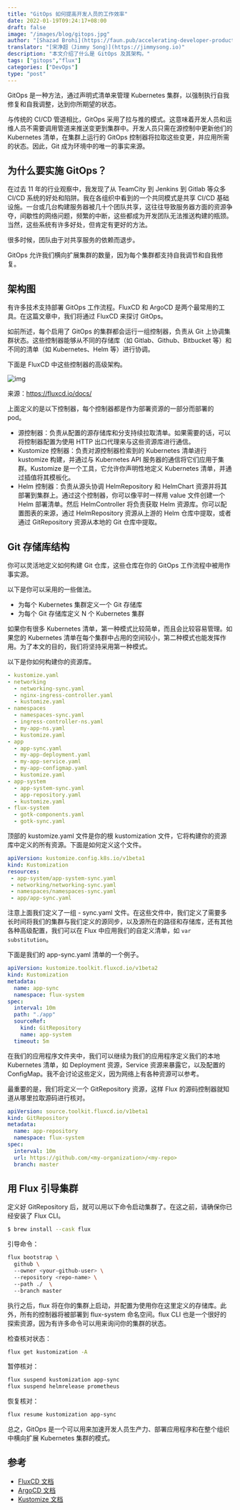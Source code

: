 ```yaml
---
title: "GitOps 如何提高开发人员的工作效率"
date: 2022-01-19T09:24:17+08:00
draft: false
image: "/images/blog/gitops.jpg"
author: "[Shazad Brohi](https://faun.pub/accelerating-developer-productivity-via-gitops-e8175bec0d8)"
translator: "[宋净超（Jimmy Song）](https://jimmysong.io)"
description: "本文介绍了什么是 GitOps 及其架构。"
tags: ["gitops","flux"]
categories: ["DevOps"]
type: "post"
---
```


GitOps 是一种方法，通过声明式清单来管理 Kubernetes 集群，以强制执行自我修复和自我调整，达到你所期望的状态。

与传统的 CI/CD 管道相比，GitOps 采用了拉与推的模式。这意味着开发人员和运维人员不需要调用管道来推送变更到集群中。开发人员只需在源控制中更新他们的 Kubernetes 清单，在集群上运行的 GitOps 控制器将拉取这些变更，并应用所需的状态。因此，Git 成为环境中的唯一的事实来源。

## 为什么要实施 GitOps？

在过去 11 年的行业观察中，我发现了从 TeamCity 到 Jenkins 到 Gitlab 等众多 CI/CD 系统的好处和陷阱。我在各组织中看到的一个共同模式是共享 CI/CD 基础设施。一台或几台构建服务器被几十个团队共享，这往往导致服务器方面的资源争夺，间歇性的网络问题，频繁的中断，这些都成为开发团队无法推送构建的瓶颈。当然，这些系统有许多好处，但肯定有更好的方法。

很多时候，团队由于对共享服务的依赖而退步。

GitOps 允许我们横向扩展集群的数量，因为每个集群都支持自我调节和自我修复。

## 架构图

有许多技术支持部署 GitOps 工作流程。FluxCD 和 ArgoCD 是两个最常用的工具。在这篇文章中，我们将通过 FluxCD 来探讨 GitOps。

如前所述，每个启用了 GitOps 的集群都会运行一组控制器，负责从 Git 上协调集群状态。这些控制器能够从不同的存储库（如 Gitlab、Github、Bitbucket 等）和不同的清单（如 Kubernetes、Helm 等）进行协调。

下面是 FluxCD 中这些控制器的高级架构。

![img](https://tva1.sinaimg.cn/large/008i3skNly1gyis2lo9rdj319r0u00vi.jpg) 

来源：https://fluxcd.io/docs/

上面定义的是以下控制器，每个控制器都是作为部署资源的一部分而部署的 pod。

- 源控制器：负责从配置的源存储库和分支持续拉取清单。如果需要的话，可以将控制器配置为使用 HTTP 出口代理来与这些资源库进行通信。
- Kustomize 控制器：负责对源控制器检索到的 Kubernetes 清单进行 kustomize 构建，并通过与 Kubernetes API 服务器的通信将它们应用于集群。Kustomize 是一个工具，它允许你声明性地定义 Kubernetes 清单，并通过插值将其模板化。
- Helm 控制器：负责从源头协调 HelmRepository 和 HelmChart 资源并将其部署到集群上。通过这个控制器，你可以像平时一样用 value 文件创建一个 Helm 部署清单。然后 HelmController 将负责获取 Helm 资源库。你可以配置图表的来源，通过 HelmRepository 资源从上游的 Helm 仓库中提取，或者通过 GitRepository 资源从本地的 Git 仓库中提取。

## Git 存储库结构

你可以灵活地定义如何构建 Git 仓库，这些仓库在你的 GitOps 工作流程中被用作事实源。

以下是你可以采用的一些做法。

- 为每个 Kubernetes 集群定义一个 Git 存储库
- 为每个 Git 存储库定义 N 个 Kubernetes 集群

如果你有很多 Kubernetes 清单，第一种模式比较简单，而且会比较容易管理。如果您的 Kubernetes 清单在每个集群中占用的空间较小，第二种模式也能发挥作用。为了本文的目的，我们将坚持采用第一种模式。

以下是你如何构建你的资源库。

```yaml
- kustomize.yaml
- networking
  - networking-sync.yaml
  - nginx-ingress-controller.yaml
  - kustomize.yaml
- namespaces
  - namespaces-sync.yaml
  - ingress-controller-ns.yaml
  - my-app-ns.yaml
  - kustomize.yaml
- app
  - app-sync.yaml
  - my-app-deployment.yaml
  - my-app-service.yaml
  - my-app-configmap.yaml
  - kustomize.yaml
- app-system
  - app-system-sync.yaml
  - app-repository.yaml
  - kustomize.yaml
- flux-system
  - gotk-components.yaml
  - gotk-sync.yaml
```

顶部的 kustomize.yaml 文件是你的根 kustomization 文件，它将构建你的资源库中定义的所有资源。下面是如何定义这个文件。

```yaml
apiVersion: kustomize.config.k8s.io/v1beta1
kind: Kustomization
resources: 
 - app-system/app-system-sync.yaml
 - networking/networking-sync.yaml
 - namespaces/namespaces-sync.yaml
 - app/app-sync.yaml
```

注意上面我们定义了一组 - sync.yaml 文件。在这些文件中，我们定义了需要多长时间将我们的集群与我们定义的源同步，以及源所在的路径和存储库，还有其他各种高级配置，我们可以在 Flux 中应用我们的自定义清单，如 `var substitution`。

下面是我们的 app-sync.yaml 清单的一个例子。

```yaml
apiVersion: kustomize.toolkit.fluxcd.io/v1beta2
kind: Kustomization
metadata:
  name: app-sync
  namespace: flux-system
spec:
  interval: 10m
  path: "./app"
  sourceRef:
    kind: GitRepository
    name: app-system
  timeout: 5m
```

在我们的应用程序文件夹中，我们可以继续为我们的应用程序定义我们的本地 Kubernetes 清单，如 Deployment 资源，Service 资源来暴露它，以及配置的 ConfigMap。我不会讨论这些定义，因为网络上有各种资源可以参考。

最重要的是，我们将定义一个 GitRepository 资源，这样 Flux 的源码控制器就知道从哪里拉取源码进行核对。

```yaml
apiVersion: source.toolkit.fluxcd.io/v1beta1
kind: GitRepository
metadata:
  name: app-repository
  namespace: flux-system
spec:
  interval: 10m
  url: https://github.com/<my-organization>/<my-repo>
  branch: master 
```

## 用 Flux 引导集群

定义好 GitRepository 后，就可以用以下命令启动集群了。在这之前，请确保你已经安装了 Flux CLI。

```bash
$ brew install --cask flux
```

引导命令：

```bash
flux bootstrap \
  github \                      
  --owner <your-github-user> \  
  --repository <repo-name> \   
  --path ./  \              
  --branch master               
```

执行之后，flux 将在你的集群上启动，并配置为使用你在这里定义的存储库。此外，所有的控制器将被部署到 flux-system 命名空间。flux CLI 也是一个很好的探索资源，因为有许多命令可以用来询问你的集群的状态。

检查核对状态：

```bash
flux get kustomization -A
```

暂停核对：

```bash
flux suspend kustomization app-sync
flux suspend helmrelease prometheus
```

恢复核对：

```bash
flux resume kustomization app-sync
```

总之，GitOps 是一个可以用来加速开发人员生产力、部署应用程序和在整个组织中横向扩展 Kubernetes 集群的模式。

## 参考

- [FluxCD 文档](https://fluxcd.io/docs/)
- [ArgoCD 文档](https://argo-cd.readthedocs.io/en/stable/)
- [Kustomize 文档](https://kubectl.docs.kubernetes.io/guides/config_management/)
